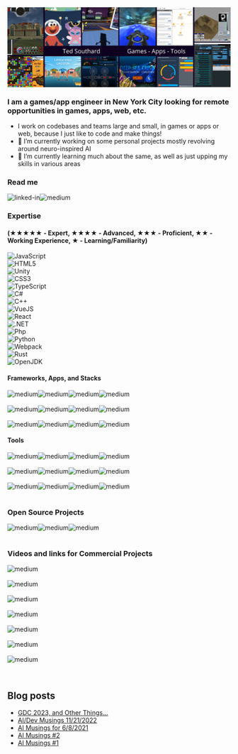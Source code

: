 <img align="center" alt="banner collage" src="./TSBanner1.png" />

### I am a games/app engineer in New York City looking for remote opportunities in games, apps, web, etc.

- I work on codebases and teams large and small, in games or apps or web, because I just like to code and make things!
- 🔭 I’m currently working on some personal projects mostly revolving around neuro-inspired AI
- 🌱 I’m currently learning much about the same, as well as just upping my skills in various areas

### Read me
[<img align="left" alt="linked-in" src="https://img.shields.io/badge/linkedin-%230077B5.svg?&style=for-the-badge&logo=linkedin&logoColor=white" />](https://www.linkedin.com/in/tedsouthard)
[<img align="left" alt="medium" src="https://img.shields.io/badge/medium-%2312100E.svg?&style=for-the-badge&logo=medium&logoColor=white" />](https://medium.com/@BablBrain)
<br>

### Expertise
<h4>(★★★★★ - Expert, ★★★★ - Advanced, ★★★ - Proficient, ★★ - Working Experience, ★ - Learning/Familiarity)</h4>

![JavaScript](https://img.shields.io/badge/-JavaScript_★★★★-black?style=for-the-badge&logo=javascript)<br>
![HTML5](https://img.shields.io/badge/-HTML5_★★★★-E34F26?style=for-the-badge&logo=html5&logoColor=white)<br>
![Unity](https://img.shields.io/badge/Unity_★★★-100000?style=for-the-badge&logo=unity&logoColor=white)<br>
![CSS3](https://img.shields.io/badge/-CSS3_★★★-1572B6?style=for-the-badge&logo=css3)<br>
![TypeScript](https://img.shields.io/badge/-TypeScript_★★★-3178C6?style=for-the-badge&logo=typescript&logoColor=white)<br>
![C#](https://img.shields.io/badge/-C%23_★★★-00599C?style=for-the-badge&logo=csharp)<br>
![C++](https://img.shields.io/badge/-C++_★★★-00599C?style=for-the-badge&logo=c)<br>
![VueJS](https://img.shields.io/badge/Vue.js_★★-35495E?style=for-the-badge&logo=vuedotjs&logoColor=4FC08D)<br>
![React](https://img.shields.io/badge/-React_★★-61dafb?style=for-the-badge&logo=react&logoColor=black)<br>
![.NET](https://img.shields.io/badge/.NET_★★-512BD4?style=for-the-badge&logo=dotnet&logoColor=white)<br>
![Php](https://img.shields.io/badge/-php_★★-394989?style=for-the-badge&logo=php)<br>
![Python](https://img.shields.io/badge/-Python_★-black?style=for-the-badge&logo=Python)<br>
![Webpack](https://img.shields.io/badge/Webpack_★-8DD6F9?style=for-the-badge&logo=Webpack&logoColor=white)<br>
![Rust](https://img.shields.io/badge/-Rust_★-maroon?style=for-the-badge&logo=rust)<br>
![OpenJDK](https://img.shields.io/badge/OpenJDK_★-ED8B00?style=for-the-badge&logo=openjdk&logoColor=white)

#### Frameworks, Apps, and Stacks
<div>
<img align="left" alt="medium" src="https://img.shields.io/badge/-Nodejs-black?style=for-the-badge&logo=Node.js" />
<img align="left" alt="medium" src="https://img.shields.io/badge/Cordova-35434F?style=for-the-badge&logo=apache-cordova&logoColor=E8E8E8" />
<img align="left" alt="medium" src="https://img.shields.io/badge/Socket.io-010101?&style=for-the-badge&logo=Socket.io&logoColor=white" />
<img align="left" alt="medium" src="https://img.shields.io/badge/jQuery-0769AD?style=for-the-badge&logo=jquery&logoColor=white" />
</div><br><br>
<div>
<img align="left" alt="medium" src="https://img.shields.io/badge/gradle-02303A?style=for-the-badge&logo=gradle&logoColor=white" />
<img align="left" alt="medium" src="https://img.shields.io/badge/Electron-2B2E3A?style=for-the-badge&logo=electron&logoColor=9FEAF9" />
<img align="left" alt="medium" src="https://img.shields.io/badge/Xamarin-3498DB?style=for-the-badge&logo=xamarin&logoColor=white" />
<img align="left" alt="medium" src="https://img.shields.io/badge/cytoscape.js-F7DF1E?style=for-the-badge&logo=cytoscape.js&logoColor=000" />
</div><br><br>
<div>
<img align="left" alt="medium" src="https://img.shields.io/badge/d3.js-F9A03C?style=for-the-badge&logo=d3.js&logoColor=white" />
<img align="left" alt="medium" src="https://img.shields.io/badge/-MySQL-black?style=for-the-badge&logo=mysql" />
<img align="left" alt="medium" src="https://img.shields.io/badge/-Docker-black?style=for-the-badge&logo=docker" />
<img align="left" alt="medium" src="https://img.shields.io/badge/Amazon%20AWS-232F3E?style=for-the-badge&logo=amazon-aws" />
</div><br>

#### Tools
<div>
<img align="left" alt="medium" src="https://img.shields.io/badge/-VS%20code-007ACC?style=for-the-badge&logo=visual-studio-code" />
<img align="left" alt="medium" src="https://img.shields.io/badge/-VS2019-mediumorchid?style=for-the-badge&logo=visual-studio" />
<img align="left" alt="medium" src="https://img.shields.io/badge/-GitHub-181717?style=for-the-badge&logo=github" />
<img align="left" alt="medium" src="https://img.shields.io/badge/-BitBucket-darkblue?style=for-the-badge&logo=bitbucket" />
</div><br><br>
<div>
<img align="left" alt="medium" src="https://img.shields.io/badge/-Jira-blue?style=for-the-badge&logo=jira" />
<img align="left" alt="medium" src="https://img.shields.io/badge/Figma-F24E1E?style=for-the-badge&logo=figma&logoColor=white" />
<img align="left" alt="medium" src="https://img.shields.io/badge/Canva-%2300C4CC.svg?&style=for-the-badge&logo=Canva&logoColor=white" />
<img align="left" alt="medium" src="https://img.shields.io/badge/Inkscape-000000?style=for-the-badge&logo=Inkscape&logoColor=white" />
</div><br><br>
<div>
<img align="left" alt="medium" src="https://img.shields.io/badge/Xampp-F37623?style=for-the-badge&logo=xampp&logoColor=white" />
<img align="left" alt="medium" src="https://img.shields.io/badge/Android_Studio-3DDC84?style=for-the-badge&logo=android-studio&logoColor=white" />
<img align="left" alt="medium" src="https://img.shields.io/badge/Eclipse-2C2255?style=for-the-badge&logo=eclipse&logoColor=white" />
<img align="left" alt="medium" src="https://img.shields.io/badge/eslint-3A33D1?style=for-the-badge&logo=eslint&logoColor=white" />
</div><br><br>

### Open Source Projects
[<img align="left" alt="medium" src="https://img.shields.io/badge/-Libra&#32;Audio-tomato?&style=for-the-badge" />](https://github.com/snhu-labs/Libra-Audio)
[<img align="left" alt="medium" src="https://img.shields.io/badge/-Libra&#32;Text-orangered?&style=for-the-badge" />](https://github.com/snhu-labs/Libra-Text)
[<img align="left" alt="medium" src="https://img.shields.io/badge/-WorkSprite-blue?&style=for-the-badge" />](https://github.com/digitalflux/WorkSprite)
<br><br>

### Videos and links for Commercial Projects
[<img align="left" alt="medium" src="https://img.shields.io/badge/Mobile%20Game-Learn%20with%20Sesame%20Street-brightgreen?style=for-the-badge" />](https://play.google.com/store/apps/details?id=com.homer.sesame)
<br>
<br>
[<img align="left" alt="medium" src="https://img.shields.io/badge/Service-InsightNG-orange?style=for-the-badge" />](https://www.insightng.com)
<br>
<br>
[<img align="left" alt="medium" src="https://img.shields.io/badge/Game-Little%20Fish%20Lagoon-4A738C?style=for-the-badge" />](https://vimeo.com/417368718)
<br>
<br>
[<img align="left" alt="medium" src="https://img.shields.io/badge/Game-Crisis%20In%20Space-011341?style=for-the-badge" />](https://vimeo.com/417383037)
<br>
<br>
[<img align="left" alt="medium" src="https://img.shields.io/badge/Game-Dodge%20Bots-444459?style=for-the-badge" />](https://ivanlukianchuk.com/project/will-pwn-4-food)
<br>
<br>
[<img align="left" alt="medium" src="https://img.shields.io/badge/Game-Epic%20Frontiers-30475D?style=for-the-badge" />](https://www.youtube.com/watch?v=BgmsDIY57n4)
<br>
<br>
[<img align="left" alt="medium" src="https://img.shields.io/badge/Other%20And%20Older-BablBrain-blue?style=for-the-badge" />](https://www.bablbrain.com/about-me/)

<br>
<br>



## Blog posts
<!-- BLOG-POST-LIST:START -->
- [GDC 2023, and Other Things…](https://medium.com/@BablBrain/gdc-2023-and-other-things-3ffb25d8a8b)
- [AI/Dev Musings 11/21/2022](https://www.bablbrain.com/2022/11/21/ai-dev-musings-11-21-2022)
- [AI Musings for 6/8/2021](https://medium.com/@BablBrain/ai-musings-for-6-8-2021-40875c9af059?source=rss-b9478367f2ea------2)
- [AI Musings #2](https://medium.com/@BablBrain/ai-musings-2-13149aaae36a?source=rss-b9478367f2ea------2)
- [AI Musings #1](https://medium.com/@BablBrain/ai-musings-1-25a74a5e5604?source=rss-b9478367f2ea------2)
<!-- BLOG-POST-LIST:END -->
